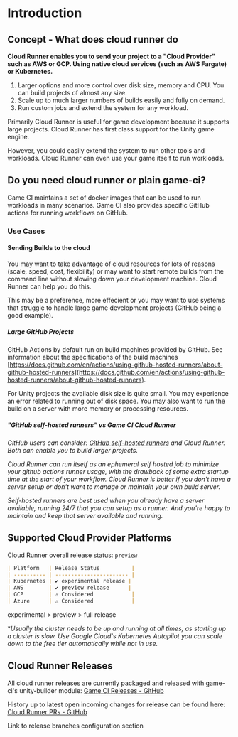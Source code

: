 # Introduction

## Concept - What does cloud runner do

**Cloud Runner enables you to send your project to a "Cloud Provider" such as AWS or GCP. Using native cloud services (such as AWS Fargate) or Kubernetes.**

1. Larger options and more control over disk size, memory and CPU. You can build projects of almost any size.
2. Scale up to much larger numbers of builds easily and fully on demand.
3. Run custom jobs and extend the system for any workload.

Primarily Cloud Runner is useful for game development because it supports large projects. Cloud Runner has first class support for the Unity game engine.

However, you could easily extend the system to run other tools and workloads. Cloud Runner can even use your game itself to run workloads.

## Do you need cloud runner or plain game-ci?

Game CI maintains a set of docker images that can be used to run workloads in many scenarios. Game CI also provides specific GitHub actions for running workflows on GitHub.

### Use Cases

#### Sending Builds to the cloud

You may want to take advantage of cloud resources for lots of reasons (scale, speed, cost, flexibility) or may want to start remote builds from the command line without slowing down your development machine. Cloud Runner can help you do this.

This may be a preference, more effecient or you may want to use systems that struggle to handle large game development projects (GitHub being a good example).

##### Large GitHub Projects

GitHub Actions by default run on build machines provided by GitHub. See information about the specifications of the build machines [https://docs.github.com/en/actions/using-github-hosted-runners/about-github-hosted-runners](https://docs.github.com/en/actions/using-github-hosted-runners/about-github-hosted-runners).

For Unity projects the available disk size is quite small. You may experience an error related to running out of disk space. You may also want to run the build on a server with more memory or processing resources.

##### "GitHub self-hosted runners" vs Game CI Cloud Runner

_GitHub users can consider: [GitHub self-hosted runners](https://docs.github.com/en/actions/hosting-your-own-runners/about-self-hosted-runners) and Cloud Runner. Both can enable you to build larger projects._

_Cloud Runner can run itself as an ephemeral self hosted job to minimize your github actions runner usage, with the drawback of some extra startup time at the start of your workflow. Cloud Runner is better if you don't have a server setup or don't want to manage or maintain your own build server._

_Self-hosted runners are best used when you already have a server available, running 24/7 that you can setup as a runner. And you're happy to maintain and keep that server available and running._

## Supported Cloud Provider Platforms

Cloud Runner overall release status: `preview`

```md
| Platform   | Release Status          |
| ---------- | ----------------------- |
| Kubernetes | ✔️ experimental release |
| AWS        | ✔️ preview release      |
| GCP        | ⚠ Considered            |
| Azure      | ⚠ Considered            |
```

experimental > preview > full release

\*_Usually the cluster needs to be up and running at all times, as starting up a cluster is slow._
_Use Google Cloud's Kubernetes Autopilot you can scale down to the free tier automatically while not in use._

## Cloud Runner Releases

All cloud runner releases are currently packaged and released with game-ci's unity-builder module:
[Game CI Releases - GitHub](https://github.com/game-ci/unity-builder/releases)

History up to latest open incoming changes for release can be found here:
[Cloud Runner PRs - GitHub](https://github.com/game-ci/unity-builder/pulls?q=is%3Apr+cloud+runner)

Link to release branches configuration section
